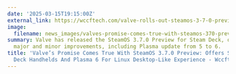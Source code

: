 ```yaml
---
date: '2025-03-15T19:15:00Z'
external_link: https://wccftech.com/valve-rolls-out-steamos-3-7-0-preview/
image:
  filename: news_images/valves-promise-comes-true-with-steamos-370-preview-offers-support-to-non-steam-deck-handhelds-and-plasma-6-for-linux-desktop-like-experience---wccftech.jpg
summary: Valve has released the SteamOS 3.7.0 Preview for Steam Deck, offering several
  major and minor improvements, including Plasma update from 5 to 6.
title: 'Valve’s Promise Comes True With SteamOS 3.7.0 Preview: Offers Support To Non-Steam
  Deck Handhelds And Plasma 6 For Linux Desktop-Like Experience - Wccftech'
---
```

